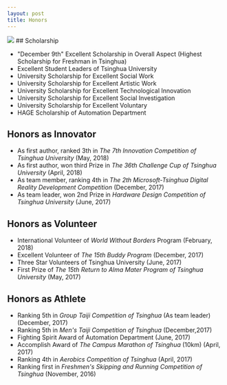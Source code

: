 ```yaml
---
layout: post
title: Honors
---
```


<img src="/images/fulls/honors2.jpg" class="fit image"> 
## Scholarship

* "December 9th" Excellent Scholarship in Overall Aspect  (Highest Scholarship for Freshman in Tsinghua)
* Excellent Student Leaders of Tsinghua University
* University Scholarship for Excellent Social Work
* University Scholarship for Excellent Artistic Work
* University Scholarship for Excellent Technological Innovation
* University Scholarship for Excellent Social Investigation
* University Scholarship for Excellent Voluntary
* HAGE Scholarship of Automation Department

## Honors as Innovator

* As first author, ranked 3th in *The 7th Innovation Competition of Tsinghua University*  (May, 2018)
* As first author, won third Prize in *The 36th Challenge Cup of Tsinghua University* (April, 2018)
* As team member, ranking 4th in *The 2th Microsoft-Tsinghua Digital Reality Development Competition* (December, 2017)
* As team leader, won 2nd Prize in *Hardware Design Competition of Tsinghua University* (June, 2017)

## Honors as Volunteer

* International Volunteer of *World Without Borders* Program (February, 2018)
* Excellent Volunteer of *The 15th Buddy Program* (December, 2017)
* Three Star Volunteers of Tsinghua University (June, 2017)
* First Prize of *The 15th Return to Alma Mater Program of Tsinghua University* (May, 2017)

## Honors as Athlete

* Ranking 5th in *Group Taiji Competition of Tsinghua* (As team leader) (December, 2017)
* Ranking 5th in *Men's Taiji Competition of Tsinghua* (December,2017)
* Fighting Spirit Award of Automation Department (June, 2017)
* Accomplish Award of *The Campus Marathon of Tsinghua* (10km) (April, 2017)
* Ranking 4th in *Aerobics Competition of Tsinghua*  (April, 2017)
* Ranking first in *Freshmen's Skipping and Running Competition of Tsinghua* (November, 2016)